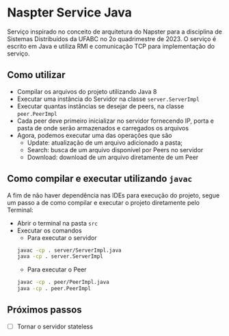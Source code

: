 # Naspter Service Java

Serviço inspirado no conceito de arquitetura do Napster para a disciplina de 
Sistemas Distribuídos da UFABC no 2o quadrimestre de 2023. O serviço é escrito em Java
e utiliza RMI e comunicação TCP para implementação do serviço.

## Como utilizar

- Compilar os arquivos do projeto utilizando Java 8
- Executar uma instância do Servidor na classe `server.ServerImpl`
- Executar quantas instâncias se desejar de peers, na classe `peer.PeerImpl`
- Cada peer deve primeiro inicializar no servidor fornecendo IP, porta e pasta 
de onde serão armazenados e carregados os arquivos
- Agora, podemos executar uma das operações que são
  - Update: atualização de um arquivo adicionado a pasta;
  - Search: busca de um arquivo disponível por Peers no servidor
  - Download: download de um arquivo diretamente de um Peer

## Como compilar e executar utilizando `javac`

A fim de não haver dependência nas IDEs para execução do projeto, segue um passo a
de como compilar e executar o projeto diretamente pelo Terminal:

- Abrir o terminal na pasta `src`
- Executar os comandos
  - Para executar o servidor
  ```bash
  javac -cp . server/ServerImpl.java
  java -cp . server.ServerImpl
  ```
  - Para executar o Peer
  ```bash
  javac -cp . peer/PeerImpl.java
  java -cp . peer.PeerImpl
  ```
  
## Próximos passos

- [ ] Tornar o servidor stateless